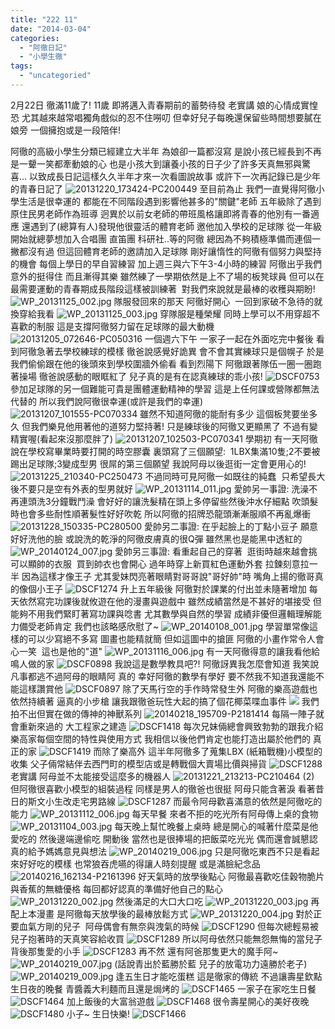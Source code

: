 ```yaml
---
title: "222 11"
date: "2014-03-04"
categories: 
  - "阿徹日記"
  - "小學生徹"
tags: 
  - "uncategoried"
---
```


2月22日 徹滿11歲了! 11歲 即將邁入青春期前的蓄勢待發 老實講 娘的心情成實惶恐 尤其越來越常唱獨角戲似的忍不住嘮叨 但幸好兒子每晚還保留些時間想要膩在娘旁 一個擁抱或是一段陪伴!

阿徹的高級小學生分類已經建立大半年 為娘卻一篇都沒寫 是說小孩已經長到不再是一顰一笑都牽動娘的心 也是小孩大到讓養小孩的日子少了許多天真無邪與驚喜... 以致成長日記這樣久久半年才來一次看圖說故事 或許下一次再記錄已是少年的青春日記了  ![20131220_173424-PC200449](images/11699249704_543fff299e.jpg) 至目前為止 我們一直覺得阿徹小學生活是很幸運的 都能在不同階段遇到影響他甚多的"關鍵"老師 五年級除了遇到原住民男老師作為班導 迥異於以前女老師的帶班風格讓即將青春的他別有一番適應 還遇到了(總算有人)發現他很靈活的體育老師 邀他加入學校的足球隊 從一年級開始就總夢想加入合唱團 直笛團 科研社..等的阿徹 總因為不夠積極準備而連個一撇都沒有過 但這回體育老師的邀請加入足球隊 剛好讓惰性的阿徹有個努力與堅持的機會 每個上學日的早自習練習 加上週三與六下午3-4小時的練習 阿徹出乎我們意外的挺得住 而且漸得其樂 雖然練了一學期依然是上不了場的板凳球員 但可以在最需要運動的青春期成長階段這樣被訓練著  對我們來說就是最棒的收穫與期盼! ![WP_20131125_002.jpg](images/11046220133_0daac1ed08.jpg) 隊服發回來的那天 阿徹好開心  一回到家破不急待的就換穿給我看 ![WP_20131125_003.jpg](images/11046128026_7458380089.jpg) 穿隊服是種榮耀 同時上學可以不用穿超不喜歡的制服 這是支撐阿徹努力留在足球隊的最大動機 ![20131205_072646-PC050316](images/11698900995_72217fabd8.jpg) 一個週六下午 一家子一起在外面吃完中餐後 看到阿徹急著去學校練球的模樣 徹爸說感覺好詭異 會不會其實練球只是個幌子 於是我們偷偷跟在他的後頭來到學校圍牆外偷看 看到烈陽下 阿徹跟著隊伍一圈一圈跑著操場 徹爸說感動的眼眶紅了 兒子真的是有在認真練球的乖小孩! ![DSCF0753](images/10789866394_334e446d5b.jpg) 參加足球隊的另一個難能可貴是團體運動精神的學習 這是上任何課或營隊都無法代替的 所以我們說阿徹很幸運(或許是我們的幸運) ![20131207_101555-PC070334](images/11699657286_f0a58e02f6.jpg) 雖然不知道阿徹的能耐有多少 這個板凳要坐多久 但我們樂見他用著他的道努力堅持著! 只是練球後的阿徹又更顯黑了 不過有變精實喔(看起來沒那麼胖了) ![20131207_102503-PC070341](images/11699140963_56798b8737.jpg) 學期初 有一天阿徹說在學校寫畢業時要打開的時空膠囊 裏頭寫了三個願望:  1LBX集滿10隻;2不要被踢出足球隊;3變成型男 很屌的第三個願望 我說阿母以後逛街一定會更用心的! ![20131225_210340-PC250473](images/11699112363_994d196302.jpg) 不過同時可見阿徹一如既往的純蠢  只希望長大後不要只是空有外表的型男就好 ![WP_20131114_011.jpg](images/10880367825_dc94f487a8.jpg) 愛帥另一事證: 洗澡不再連頭洗3分鐘戰鬥澡 會好好的讓洗髮精在頭上多停留些然後沖水仔細點 吹頭髮時也會多些耐性順著髮性好好吹乾 所以阿徹的招牌恐龍頭漸漸服順不再亂爆衝 ![20131228_150335-PC280500](images/11699108323_6ee80b8946.jpg) 愛帥另二事證: 在乎起臉上的丁點小豆子 願意好好洗他的臉 或說洗的乾淨的阿徹皮膚真的很Q彈 雖然黑也是能黑中透紅的 ![WP_20140124_007.jpg](images/12181413505_11788da986.jpg) 愛帥另三事證: 看重起自己的穿著  逛街時越來越會挑可以顯帥的衣服  買到帥衣也會開心 過年時穿上新買紅色運動外套 拉鍊刻意拉一半 因為這樣才像王子 尤其愛妹閃亮著眼睛對哥哥說"哥好帥"時 嘴角上揚的徹哥真的像個小王子 ![DSCF1274](images/12734897594_f7cab50e97.jpg) 升上五年級後 阿徹對於課業的付出並未隨著增加 每天依然寫完功課後就攸遊在他的漫畫與遊戲中 雖然成績當然是不甚好的堪接受 但能夠不用我們緊盯著寫功課與唸書 尤其數學與自然的學習 成績非優但邏輯理解能力備受老師肯定 我們也該略感欣慰了~ ![WP_20140108_001.jpg](images/11928314745_ba37eb8df0.jpg) 學習單常像這樣的可以少寫絕不多寫 圖畫也能精就簡 但如這圖中的搶匪 阿徹的小畫作常令人會心一笑  這也是他的"道" ![WP_20131116_006.jpg](images/10880404556_b073b11878.jpg) 有一天阿徹得意的讓我看他給鳴人做的家 ![DSCF0898](images/11699134493_e4f0b756db.jpg) 我說這是數學教具吧?! 阿徹訝異我怎麼會知道 我笑說凡事都逃不過阿母的眼睛阿 真的 幸好阿徹的數學有學好 要不然我不知道我還能不能這樣讚賞他 ![DSCF0897](images/11699650976_bc75722840.jpg) 除了天馬行空的手作時常發生外 阿徹的樂高遊戲也依然持續著 逼真的小步槍 讓我跟徹爸玩性大起的搞了個花椰菜喋血事件 ![](images/1462903_747582071925037_1952107876_n.jpg) 我們拍不出但實在做的傳神的神獸系列 ![20140218_195709-P2181414](images/12734475243_199eae7c52.jpg) 每隔一陣子就會重新來過的 大工程家之建造 ![DSCF1418](images/12734494343_340ed332d5.jpg) 每次兄妹倆總會興致勃勃的跟我介紹樂高家每個空間的特性與使用方式 我相信以後他們肯定也能打造出屬於他們的 真正的家 ![DSCF1419](images/12734322425_31e0e29349.jpg) 而除了樂高外 這半年阿徹多了蒐集LBX (紙箱戰機)小模型的收集 父子倆常結伴去西門町的模型店或是轉戰個大賣場比價與掃貨 ![DSCF1288](images/12734400915_7867d7fe66.jpg) 老實講 阿母並不太能接受這麼多的機器人 ![20131221_213213-PC210464 (2)](images/11698870535_9bc760b747.jpg) 但阿徹很喜歡小模型的組裝過程 同樣是男人的徹爸也很挺 阿母只能含著淚 看著昔日的斯文小生改走宅男路線 ![DSCF1287](images/12734399045_c74c6a0b9d.jpg) 而最令阿母歡喜滿意的依然是阿徹吃的能力 ![WP_20131112_006.jpg](images/10880769443_2d31a848e9.jpg) 每天早餐 來者不拒的吃光所有阿母傳上桌的食物 ![WP_20131104_003.jpg](images/10752092994_8c99389c32.jpg) 每天晚上幫忙晚餐上桌時 總是開心的喊著什麼菜是他愛吃的 然後邊端邊偷吃 開動後 當然也是很捧場的把飯菜吃光光 偶而還會誠懇認真的給予媽媽意見與想法 ![WP_20140219_006.jpg](images/12669804533_44274321dd.jpg) 只是阿徹吃東西不只是看起來好好吃的模樣 也常狼吞虎嚥的得讓人時刻提醒 或是滿臉紀念品 ![20140216_162134-P2161396](images/12734307325_7f0e6109dc.jpg) 好天氣時的放學後點心 阿徹最喜歡吃佳穀物脆片與香蕉的無糖優格 每回都好認真的準備好他自己的點心 ![WP_20131220_002.jpg](images/11577936344_d70f0db5e4.jpg) 然後滿足的大口大口吃 ![WP_20131220_003.jpg](images/11577822623_82a4e876a8.jpg) 再配上本漫畫 是阿徹每天放學後的最棒放鬆方式 ![WP_20131220_004.jpg](images/11577610755_009b876511.jpg) 對於正要血氣方剛的兒子  阿母偶會有無奈與洩氣的時候 ![DSCF1290](images/12734897304_d7bd3747f1.jpg) 但每次總輕易被兒子抱著時的天真笑容給收買 ![DSCF1289](images/12734577673_43350c612f.jpg) 所以阿母依然只能無怨無悔的當兒子背後那隻愛的小手 ![DSCF1283](images/12734573853_15ab42b58d.jpg) 再不然 還有阿爸那隻更大的魔手阿~ ![WP_20140219_007.jpg](images/12669676855_91d3079538.jpg) (話說青出於藍勝於藍 兒子的放電功力遠勝於老子) ![WP_20140219_009.jpg](images/12669677695_ff60671d8d.jpg) 逢五生日才能吃蛋糕 這是徹家的傳統 不過讓壽星欽點生日夜的晚餐 青醬義大利麵而且還是焗烤的 ![DSCF1465](images/12734467213_67c3d24146.jpg) 一家子在家吃生日餐 ![DSCF1464](images/12734471583_55da67f934.jpg) 加上飯後的大富翁遊戲 ![DSCF1468](images/12734294285_fe0c671d4b.jpg) 很令壽星開心的美好夜晚 ![DSCF1480](images/12734285155_213b024dce.jpg) 小子~ 生日快樂! ![DSCF1466](images/12734466433_e8fb34d63a.jpg)
